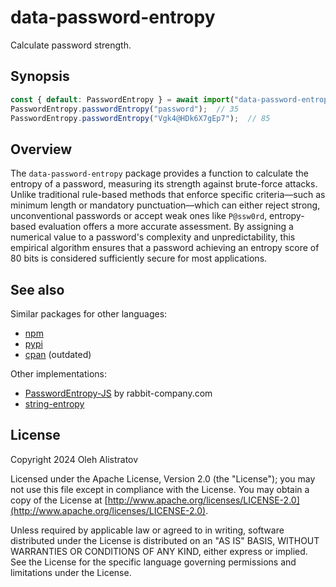 # data-password-entropy
Calculate password strength.


## Synopsis
```js
const { default: PasswordEntropy } = await import("data-password-entropy");
PasswordEntropy.passwordEntropy("password");  // 35
PasswordEntropy.passwordEntropy("Vgk4@HDk6X7gEp7");  // 85
```


## Overview
The `data-password-entropy` package provides a function to calculate the entropy of a password, measuring its strength against brute-force attacks. Unlike traditional rule-based methods that enforce specific criteria—such as minimum length or mandatory punctuation—which can either reject strong, unconventional passwords or accept weak ones like `P@ssw0rd`, entropy-based evaluation offers a more accurate assessment. By assigning a numerical value to a password's complexity and unpredictability, this empirical algorithm ensures that a password achieving an entropy score of 80 bits is considered sufficiently secure for most applications.

## See also
Similar packages for other languages:
* [npm](https://www.npmjs.com/package/data-password-entropy)
* [pypi](https://pypi.org/project/data-password-entropy/)
* [cpan](https://metacpan.org/pod/Data::Password::Entropy) (outdated)

Other implementations:
* [PasswordEntropy-JS](https://www.npmjs.com/package/@rabbit-company/password-entropy) by rabbit-company.com
* [string-entropy](https://www.npmjs.com/package/string-entropy)


## License
Copyright 2024 Oleh Alistratov

Licensed under the Apache License, Version 2.0 (the "License");
you may not use this file except in compliance with the License.
You may obtain a copy of the License at [http://www.apache.org/licenses/LICENSE-2.0](http://www.apache.org/licenses/LICENSE-2.0).

Unless required by applicable law or agreed to in writing, software
distributed under the License is distributed on an "AS IS" BASIS,
WITHOUT WARRANTIES OR CONDITIONS OF ANY KIND, either express or implied.
See the License for the specific language governing permissions and
limitations under the License.
